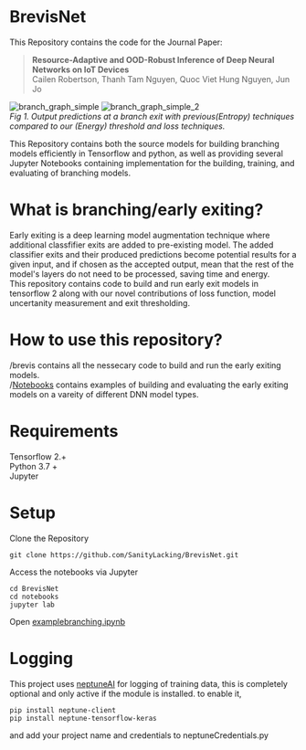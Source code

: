 # BrevisNet
This Repository contains the code for the Journal Paper: 
>**Resource-Adaptive and OOD-Robust Inference of Deep Neural Networks on IoT Devices** <br>
>Cailen Robertson, Thanh Tam Nguyen, Quoc Viet Hung Nguyen, Jun Jo

![branch_graph_simple](https://user-images.githubusercontent.com/4435648/184592723-668a24ab-a96e-4b07-8f40-aeb0653dad95.png)
![branch_graph_simple_2](https://user-images.githubusercontent.com/4435648/184592743-75b106f2-4803-4e89-b08d-708cf3f4c7aa.png)<br>
_Fig 1. Output predictions at a branch exit with previous(Entropy) techniques compared to our (Energy) threshold and loss techniques._

This Repository contains both the source models for building branching models efficiently in Tensorflow and python, as well as providing several Jupyter Notebooks containing implementation for the building, training, and evaluating of branching models.

# What is branching/early exiting?

Early exiting is a deep learning model augmentation technique where additional classfifier exits are added to pre-existing model. The added classifier exits and their produced predictions become potential results for a given input, and if chosen as the accepted output, mean that the rest of the model's layers do not need to be processed, saving time and energy.
<br>
This repository contains code to build and run early exit models in tensorflow 2 along with our novel contributions of loss function, model uncertanity measurement and exit thresholding.

# How to use this repository?
/brevis contains all the nessecary code to build and run the early exiting models. <br>
/[Notebooks](https://github.com/SanityLacking/BrevisNet/tree/main/notebooks) contains examples of building and evaluating the early exiting models on a vareity of different DNN model types. <br>

# Requirements
  Tensorflow 2.+ <br>
  Python 3.7 + <br>
  Jupyter <br>

# Setup

Clone the Repository 
```
git clone https://github.com/SanityLacking/BrevisNet.git
```
Access the notebooks via Jupyter
```
cd BrevisNet
cd notebooks
jupyter lab
```
Open [examplebranching.ipynb]()

# Logging

This project uses [neptuneAI](https://www.google.com) for logging of training data, this is completely optional and only active if the module is installed.
to enable it, 
```
pip install neptune-client
pip install neptune-tensorflow-keras
```
and add your project name and credentials to neptuneCredentials.py


